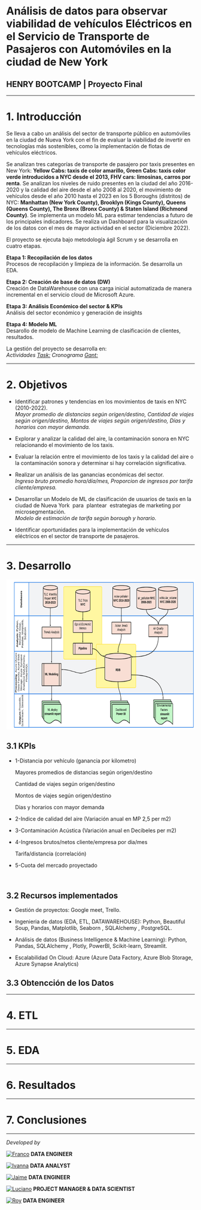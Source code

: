 # <h1> Análisis de datos para observar viabilidad de vehículos Eléctricos en el Servicio de Transporte de Pasajeros con Automóviles en la ciudad de New York </h1> 
## **HENRY BOOTCAMP | Proyecto Final**
<hr>

# 1. Introducción

Se lleva a cabo un análisis del sector de transporte público en automóviles en la ciudad de Nueva York con el fin de evaluar la viabilidad de invertir en tecnologías más sostenibles, como la implementación de flotas de vehículos eléctricos.<br>

Se analizan tres categorías de transporte de pasajero por taxis presentes en New York: **Yellow Cabs: taxis de color amarillo, Green Cabs: taxis color verde introducidos a NYC desde el 2013, FHV cars: limosinas, carros por renta**. Se analizan los niveles de ruido presentes en la ciudad del año 2016-2020 y la calidad del aire desde el año 2008 al 2020, el movimiento de vehículos desde el año 2010 hasta el 2023 en los 5 Boroughs (distritos) de NYC: **Manhattan (New York County), Brooklyn (Kings County), Queens (Queens County), The Bronx (Bronx County) & Staten Island (Richmond County)**. Se implementa un modelo ML para estimar tendencias a futuro de los principales indicadores. Se realiza un Dashboard para la visualización de los datos con el mes de mayor actividad en el sector (Diciembre 2022).
 <br>

El proyecto se ejecuta bajo metodología ágil Scrum y se desarrolla en cuatro etapas.<br>

**Etapa 1: Recopilación de los datos**<br>
Procesos de recopilación y limpieza de la información. Se desarrolla un EDA.  <br>

**Etapa 2: Creación de base de datos (DW)** <br>
Creación de DataWarehouse con una carga inicial automatizada de manera incremental en el servicio cloud de Microsoft Azure.<br>

**Etapa 3: Análisis Económico del sector & KPIs** <br>
Análisis del sector económico y generación de insights <br>

**Etapa 4: Modelo ML** <br>
Desarollo de modelo de Machine Learning de clasificación de clientes, resultados. <br>

La gestión del proyecto se desarrolla en:<br>
*Actividades [Task:](https://trello.com/b/BBq6OTiJ/proyecto-final) Cronograma [Gant:](https://docs.google.com/spreadsheets/d/10gupD91IRV9KfblHfoy6fAw1rV6vu_gw6LNHp0itnfo/edit#gid=1709744959)*

<hr>

# 2. Objetivos

- Identificar patrones y tendencias en los movimientos de taxis en NYC (2010-2022).<br>
  *Mayor promedio de distancias según origen/destino, Cantidad de viajes según origen/destino, Montos de viajes según origen/destino, Días y horarios con mayor demanda.* <br>

- Explorar y analizar la calidad del aire, la contaminación sonora en NYC relacionando el movimiento de los taxis.<br>

- Evaluar la relación entre el movimiento de los taxis y la calidad del aire o la contaminación sonora y determinar si hay correlación significativa. <br>

- Realizar un análisis de las ganancias económicas del sector. <br>
  *Ingreso bruto promedio hora/día/mes, Proporcion de ingresos por tarifa cliente/empresa.*<br>

- Desarrollar un Modelo de ML de clasificación de usuarios de taxis en la ciudad de Nueva York  para  plantear  estrategias de marketing por microsegmentación.<br>
  *Modelo de estimación de tarifa según borough y horario.* <br>

- Identificar oportunidades para la implementación de vehículos eléctricos en el sector de transporte de pasajeros.

<hr>

# 3. Desarrollo

<img src="src/diagrama_flujo.png" width="700" height="400"/>


## 3.1 KPIs 

- 1-Distancia por vehículo (ganancia por kilometro)

    Mayores promedios de distancias según origen/destino 

    Cantidad de viajes según origen/destino 

    Montos de viajes según origen/destino

    Dias y horarios con mayor demanda

- 2-Indice de calidad del aire (Variación anual en MP 2,5 per m2)

- 3-Contaminación Acústica (Variación anual en Decibeles per m2)

- 4-Ingresos brutos/netos cliente/empresa por dia/mes

    Tarifa/distancia (correlación)

- 5-Cuota del mercado proyectado
<br>

## 3.2 Recursos implementados

- Gestión de proyectos: Google meet, Trello.<br>

- Ingenieria de datos (EDA, ETL, DATAWAREHOUSE): Python, Beautiful Soup, Pandas, Matplotlib,  Seaborn , SQLAlchemy , PostgreSQL.<br> 

- Análisis de datos (Business Intelligence & Machine Learning): Python, Pandas, SQLAlchemy , Plotly, PowerBI, Scikit-learn, Streamlit.<br> 

- Escalabilidad On Cloud: Azure (Azure Data Factory, Azure Blob Storage, Azure Synapse Analytics) <br>

## 3.3 Obtencción de los Datos



<hr>

# 4. ETL

<hr>

# 5. EDA
<hr>

# 6. Resultados
<hr>

# 7. Conclusiones

<hr>

*Developed by*

<a href="https://www.linkedin.com/in/franco-jonas-myburg-6095b8255/"><img alt="Franco" title="Connect with Franco" src="https://img.shields.io/badge/Franco Myburg-0077B5?style=flat&logo=Linkedin&logoColor=white"></a> **DATA ENGINEER**

<a href="https://www.linkedin.com/in/ivannagvdc/"><img alt="Ivanna" title="Connect with Ivanna" src="https://img.shields.io/badge/Ivanna Villa-0077B5?style=flat&logo=Linkedin&logoColor=white"></a> **DATA ANALYST**

<a href="https://www.linkedin.com/in/jospinoponce/"><img alt="Jaime" title="Connect with Jaime" src="https://img.shields.io/badge/Jaime Ospino-0077B5?style=flat&logo=Linkedin&logoColor=white"></a> **DATA ENGINEER**

<a href="https://www.linkedin.com/in/takticflow/"><img alt="Luciano" title="Connect with Luciano" src="https://img.shields.io/badge/Luciano Larrea-0077B5?style=flat&logo=Linkedin&logoColor=white"></a> **PROJECT MANAGER & DATA SCIENTIST**

<a href="https://www.linkedin.com/in/royquillca/"><img alt="Roy" title="Connect with Roy" src="https://img.shields.io/badge/Roy Quillca-0077B5?style=flat&logo=Linkedin&logoColor=white"></a> **DATA ENGINEER**





